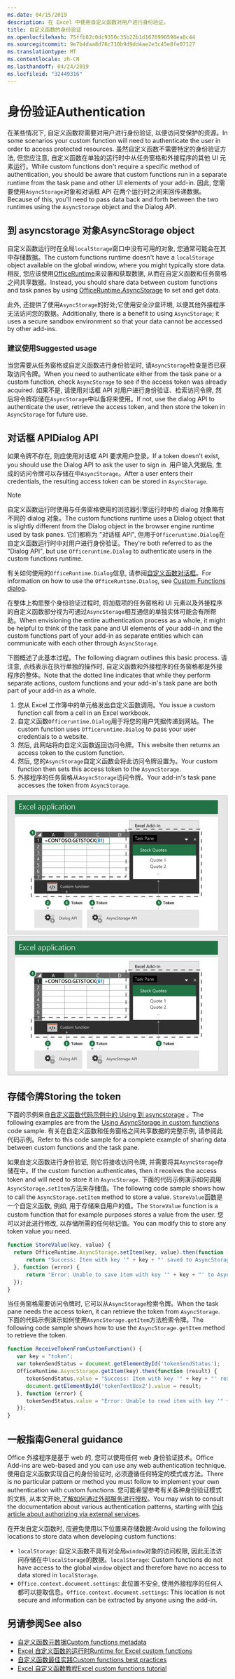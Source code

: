 ```yaml
---
ms.date: 04/15/2019
description: 在 Excel 中使用自定义函数对用户进行身份验证。
title: 自定义函数的身份验证
ms.openlocfilehash: 75ffb82c0dc9350c35b22b1d1676990598ea0c44
ms.sourcegitcommit: 9e7b4daa8d76c710b9d9dd4ae2e3c45e8fe07127
ms.translationtype: MT
ms.contentlocale: zh-CN
ms.lasthandoff: 04/24/2019
ms.locfileid: "32449316"
---
```

# <a name="authentication"></a><span data-ttu-id="3a1d0-103">身份验证</span><span class="sxs-lookup"><span data-stu-id="3a1d0-103">Authentication</span></span>

<span data-ttu-id="3a1d0-104">在某些情况下, 自定义函数将需要对用户进行身份验证, 以便访问受保护的资源。</span><span class="sxs-lookup"><span data-stu-id="3a1d0-104">In some scenarios your custom function will need to authenticate the user in order to access protected resources.</span></span> <span data-ttu-id="3a1d0-105">虽然自定义函数不需要特定的身份验证方法, 但您应注意, 自定义函数在单独的运行时中从任务窗格和外接程序的其他 UI 元素运行。</span><span class="sxs-lookup"><span data-stu-id="3a1d0-105">While custom functions don't require a specific method of authentication, you should be aware that custom functions run in a separate runtime from the task pane and other UI elements of your add-in.</span></span> <span data-ttu-id="3a1d0-106">因此, 您需要使用`AsyncStorage`对象和对话框 API 在两个运行时之间来回传递数据。</span><span class="sxs-lookup"><span data-stu-id="3a1d0-106">Because of this, you'll need to pass data back and forth between the two runtimes using the `AsyncStorage` object and the Dialog API.</span></span>
  
## <a name="asyncstorage-object"></a><span data-ttu-id="3a1d0-107">到 asyncstorage 对象</span><span class="sxs-lookup"><span data-stu-id="3a1d0-107">AsyncStorage object</span></span>

<span data-ttu-id="3a1d0-108">自定义函数运行时在全局`localStorage`窗口中没有可用的对象, 您通常可能会在其中存储数据。</span><span class="sxs-lookup"><span data-stu-id="3a1d0-108">The custom functions runtime doesn't have a `localStorage` object available on the global window, where you might typically store data.</span></span> <span data-ttu-id="3a1d0-109">相反, 您应该使用[OfficeRuntime](/javascript/api/office-runtime/officeruntime.asyncstorage)来设置和获取数据, 从而在自定义函数和任务窗格之间共享数据。</span><span class="sxs-lookup"><span data-stu-id="3a1d0-109">Instead, you should share data between custom functions and task panes by using [OfficeRuntime.AsyncStorage](/javascript/api/office-runtime/officeruntime.asyncstorage) to set and get data.</span></span>

<span data-ttu-id="3a1d0-110">此外, 还提供了使用`AsyncStorage`的好处;它使用安全沙盒环境, 以便其他外接程序无法访问您的数据。</span><span class="sxs-lookup"><span data-stu-id="3a1d0-110">Additionally, there is a benefit to using `AsyncStorage`; it uses a secure sandbox environment so that your data cannot be accessed by other add-ins.</span></span>

### <a name="suggested-usage"></a><span data-ttu-id="3a1d0-111">建议使用</span><span class="sxs-lookup"><span data-stu-id="3a1d0-111">Suggested usage</span></span>

<span data-ttu-id="3a1d0-112">当您需要从任务窗格或自定义函数进行身份验证时, 请`AsyncStorage`检查是否已获取访问令牌。</span><span class="sxs-lookup"><span data-stu-id="3a1d0-112">When you need to authenticate either from the task pane or a custom function, check `AsyncStorage` to see if the access token was already acquired.</span></span> <span data-ttu-id="3a1d0-113">如果不是, 请使用对话框 API 对用户进行身份验证、检索访问令牌, 然后将令牌存储在`AsyncStorage`中以备将来使用。</span><span class="sxs-lookup"><span data-stu-id="3a1d0-113">If not, use the dialog API to authenticate the user, retrieve the access token, and then store the token in `AsyncStorage` for future use.</span></span>

## <a name="dialog-api"></a><span data-ttu-id="3a1d0-114">对话框 API</span><span class="sxs-lookup"><span data-stu-id="3a1d0-114">Dialog API</span></span>

<span data-ttu-id="3a1d0-115">如果令牌不存在, 则应使用对话框 API 要求用户登录。</span><span class="sxs-lookup"><span data-stu-id="3a1d0-115">If a token doesn't exist, you should use the Dialog API to ask the user to sign in.</span></span> <span data-ttu-id="3a1d0-116">用户输入凭据后, 生成的访问令牌可以存储在中`AsyncStorage`。</span><span class="sxs-lookup"><span data-stu-id="3a1d0-116">After a user enters their credentials, the resulting access token can be stored in `AsyncStorage`.</span></span>

> [!NOTE]
> <span data-ttu-id="3a1d0-117">自定义函数运行时使用与任务窗格使用的浏览器引擎运行时中的 dialog 对象略有不同的 dialog 对象。</span><span class="sxs-lookup"><span data-stu-id="3a1d0-117">The custom functions runtime uses a Dialog object that is slightly different from the Dialog object in the browser engine runtime used by task panes.</span></span> <span data-ttu-id="3a1d0-118">它们都称为 "对话框 API", 但用于`Officeruntime.Dialog`在自定义函数运行时中对用户进行身份验证。</span><span class="sxs-lookup"><span data-stu-id="3a1d0-118">They're both referred to as the "Dialog API", but use `Officeruntime.Dialog` to authenticate users in the custom functions runtime.</span></span>

<span data-ttu-id="3a1d0-119">有关如何使用的`OfficeRuntime.Dialog`信息, 请参阅[自定义函数对话框](/office/dev/add-ins/excel/custom-functions-dialog)。</span><span class="sxs-lookup"><span data-stu-id="3a1d0-119">For information on how to use the `OfficeRuntime.Dialog`, see [Custom Functions dialog](/office/dev/add-ins/excel/custom-functions-dialog).</span></span>

<span data-ttu-id="3a1d0-120">在整体上构思整个身份验证过程时, 将加载项的任务窗格和 UI 元素以及外接程序的自定义函数部分视为可通过`AsyncStorage`相互通信的单独实体可能会有所帮助。</span><span class="sxs-lookup"><span data-stu-id="3a1d0-120">When envisioning the entire authentication process as a whole, it might be helpful to think of the task pane and UI elements of your add-in and the custom functions part of your add-in as separate entities which can communicate with each other through `AsyncStorage`.</span></span>

<span data-ttu-id="3a1d0-121">下图概述了此基本过程。</span><span class="sxs-lookup"><span data-stu-id="3a1d0-121">The following diagram outlines this basic process.</span></span> <span data-ttu-id="3a1d0-122">请注意, 点线表示在执行单独的操作时, 自定义函数和外接程序的任务窗格都是外接程序的整体。</span><span class="sxs-lookup"><span data-stu-id="3a1d0-122">Note that the dotted line indicates that while they perform separate actions, custom functions and your add-in's task pane are both part of your add-in as a whole.</span></span>

1. <span data-ttu-id="3a1d0-123">您从 Excel 工作簿中的单元格发出自定义函数调用。</span><span class="sxs-lookup"><span data-stu-id="3a1d0-123">You issue a custom function call from a cell in an Excel workbook.</span></span>
2. <span data-ttu-id="3a1d0-124">自定义函数`Officeruntime.Dialog`用于将您的用户凭据传递到网站。</span><span class="sxs-lookup"><span data-stu-id="3a1d0-124">The custom function uses `Officeruntime.Dialog` to pass your user credentials to a website.</span></span>
3. <span data-ttu-id="3a1d0-125">然后, 此网站将向自定义函数返回访问令牌。</span><span class="sxs-lookup"><span data-stu-id="3a1d0-125">This website then returns an access token to the custom function.</span></span>
4. <span data-ttu-id="3a1d0-126">然后, 您的`AsyncStorage`自定义函数会将此访问令牌设置为。</span><span class="sxs-lookup"><span data-stu-id="3a1d0-126">Your custom function then sets this access token to the `AsyncStorage`.</span></span>
5. <span data-ttu-id="3a1d0-127">外接程序的任务窗格从`AsyncStorage`访问令牌。</span><span class="sxs-lookup"><span data-stu-id="3a1d0-127">Your add-in's task pane accesses the token from `AsyncStorage`.</span></span>

<span data-ttu-id="3a1d0-128">![自定义函数的关系图, 使用对话框 API 获取访问令牌, 然后通过到 asyncstorage API 与任务窗格共享令牌。](../images/authentication-diagram.png "身份验证图。")</span><span class="sxs-lookup"><span data-stu-id="3a1d0-128">![Diagram of custom function using dialog API to get access token, and then share token with task pane through the AsyncStorage API.](../images/authentication-diagram.png "Authentication diagram.")</span></span>

## <a name="storing-the-token"></a><span data-ttu-id="3a1d0-129">存储令牌</span><span class="sxs-lookup"><span data-stu-id="3a1d0-129">Storing the token</span></span>

<span data-ttu-id="3a1d0-130">下面的示例来自[自定义函数代码示例中的 Using 到 asyncstorage](https://github.com/OfficeDev/PnP-OfficeAddins/tree/master/Excel-custom-functions/AsyncStorage) 。</span><span class="sxs-lookup"><span data-stu-id="3a1d0-130">The following examples are from the [Using AsyncStorage in custom functions](https://github.com/OfficeDev/PnP-OfficeAddins/tree/master/Excel-custom-functions/AsyncStorage) code sample.</span></span> <span data-ttu-id="3a1d0-131">有关在自定义函数和任务窗格之间共享数据的完整示例, 请参阅此代码示例。</span><span class="sxs-lookup"><span data-stu-id="3a1d0-131">Refer to this code sample for a complete example of sharing data between custom functions and the task pane.</span></span>

<span data-ttu-id="3a1d0-132">如果自定义函数进行身份验证, 则它将接收访问令牌, 并需要将其`AsyncStorage`存储在中。</span><span class="sxs-lookup"><span data-stu-id="3a1d0-132">If the custom function authenticates, then it receives the access token and will need to store it in `AsyncStorage`.</span></span> <span data-ttu-id="3a1d0-133">下面的代码示例演示如何调用`AsyncStorage.setItem`方法来存储值。</span><span class="sxs-lookup"><span data-stu-id="3a1d0-133">The following code sample shows how to call the `AsyncStorage.setItem` method to store a value.</span></span> <span data-ttu-id="3a1d0-134">`StoreValue`函数是一个自定义函数, 例如, 用于存储来自用户的值。</span><span class="sxs-lookup"><span data-stu-id="3a1d0-134">The `StoreValue` function is a custom function that for example purposes stores a value from the user.</span></span> <span data-ttu-id="3a1d0-135">您可以对此进行修改, 以存储所需的任何标记值。</span><span class="sxs-lookup"><span data-stu-id="3a1d0-135">You can modify this to store any token value you need.</span></span>

```javascript
function StoreValue(key, value) {
  return OfficeRuntime.AsyncStorage.setItem(key, value).then(function (result) {
      return "Success: Item with key '" + key + "' saved to AsyncStorage.";
  }, function (error) {
      return "Error: Unable to save item with key '" + key + "' to AsyncStorage. " + error;
  });
}
```

<span data-ttu-id="3a1d0-136">当任务窗格需要访问令牌时, 它可以从`AsyncStorage`检索令牌。</span><span class="sxs-lookup"><span data-stu-id="3a1d0-136">When the task pane needs the access token, it can retrieve the token from `AsyncStorage`.</span></span> <span data-ttu-id="3a1d0-137">下面的代码示例演示如何使用`AsyncStorage.getItem`方法检索令牌。</span><span class="sxs-lookup"><span data-stu-id="3a1d0-137">The following code sample shows how to use the `AsyncStorage.getItem` method to retrieve the token.</span></span>

```javascript
function ReceiveTokenFromCustomFunction() {
   var key = "token";
   var tokenSendStatus = document.getElementById('tokenSendStatus');
   OfficeRuntime.AsyncStorage.getItem(key).then(function (result) {
      tokenSendStatus.value = "Success: Item with key '" + key + "' read from AsyncStorage.";
      document.getElementById('tokenTextBox2').value = result;
   }, function (error) {
      tokenSendStatus.value = "Error: Unable to read item with key '" + key + "' from AsyncStorage. " + error;
   });
}
```

## <a name="general-guidance"></a><span data-ttu-id="3a1d0-138">一般指南</span><span class="sxs-lookup"><span data-stu-id="3a1d0-138">General guidance</span></span>

<span data-ttu-id="3a1d0-139">Office 外接程序是基于 web 的, 您可以使用任何 web 身份验证技术。</span><span class="sxs-lookup"><span data-stu-id="3a1d0-139">Office Add-ins are web-based and you can use any web authentication technique.</span></span> <span data-ttu-id="3a1d0-140">使用自定义函数实现自己的身份验证时, 必须遵循任何特定的模式或方法。</span><span class="sxs-lookup"><span data-stu-id="3a1d0-140">There is no particular pattern or method you must follow to implement your own authentication with custom functions.</span></span> <span data-ttu-id="3a1d0-141">您可能希望参考有关各种身份验证模式的文档, 从本文开始,[了解如何通过外部服务进行授权](/office/dev/add-ins/develop/auth-external-add-ins?view=office-js)。</span><span class="sxs-lookup"><span data-stu-id="3a1d0-141">You may wish to consult the documentation about various authentication patterns, starting with [this article about authorizing via external services](/office/dev/add-ins/develop/auth-external-add-ins?view=office-js).</span></span>  

<span data-ttu-id="3a1d0-142">在开发自定义函数时, 应避免使用以下位置来存储数据:</span><span class="sxs-lookup"><span data-stu-id="3a1d0-142">Avoid using the following locations to store data when developing custom functions:</span></span>  

- <span data-ttu-id="3a1d0-143">`localStorage`: 自定义函数不具有对全局`window`对象的访问权限, 因此无法访问存储在中`localStorage`的数据。</span><span class="sxs-lookup"><span data-stu-id="3a1d0-143">`localStorage`: Custom functions do not have access to the global `window` object and therefore have no access to data     stored in `localStorage`.</span></span>
- <span data-ttu-id="3a1d0-144">`Office.context.document.settings`: 此位置不安全, 使用外接程序的任何人都可以提取信息。</span><span class="sxs-lookup"><span data-stu-id="3a1d0-144">`Office.context.document.settings`:  This location is not secure and information can be extracted by anyone using the     add-in.</span></span>

## <a name="see-also"></a><span data-ttu-id="3a1d0-145">另请参阅</span><span class="sxs-lookup"><span data-stu-id="3a1d0-145">See also</span></span>

* [<span data-ttu-id="3a1d0-146">自定义函数元数据</span><span class="sxs-lookup"><span data-stu-id="3a1d0-146">Custom functions metadata</span></span>](custom-functions-json.md)
* [<span data-ttu-id="3a1d0-147">Excel 自定义函数的运行时</span><span class="sxs-lookup"><span data-stu-id="3a1d0-147">Runtime for Excel custom functions</span></span>](custom-functions-runtime.md)
* [<span data-ttu-id="3a1d0-148">自定义函数最佳实践</span><span class="sxs-lookup"><span data-stu-id="3a1d0-148">Custom functions best practices</span></span>](custom-functions-best-practices.md)
* [<span data-ttu-id="3a1d0-149">Excel 自定义函数教程</span><span class="sxs-lookup"><span data-stu-id="3a1d0-149">Excel custom functions tutorial</span></span>](excel-tutorial-custom-functions.md)
